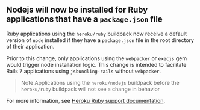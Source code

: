 ## Nodejs will now be installed for Ruby applications that have a `package.json` file

Ruby applications using the `heroku/ruby` buildpack now receive a default version of `node` installed if they have a `package.json` file in the root directory of their application.

Prior to this change, only applications using the `webpacker` or `execjs` gem would trigger node installation logic. This change is intended to facilitate Rails 7 applications using `jsbundling-rails` without `webpacker`.

>Note
>Applications using the `heroku/nodejs` buildpack before the `heroku/ruby` buildpack will not see a change in behavior

For more information, see [Heroku Ruby support documentation](https://devcenter.heroku.com/articles/ruby-support#installed-binaries).
